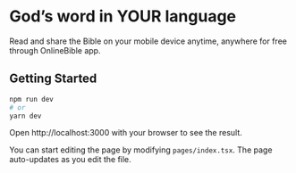 # God’s word in YOUR language

Read and share the Bible on your mobile device anytime, anywhere for free through OnlineBible app.

## Getting Started

```sh
npm run dev
# or
yarn dev
```

Open http://localhost:3000 with your browser to see the result.

You can start editing the page by modifying `pages/index.tsx`. The page auto-updates as you edit the file.
